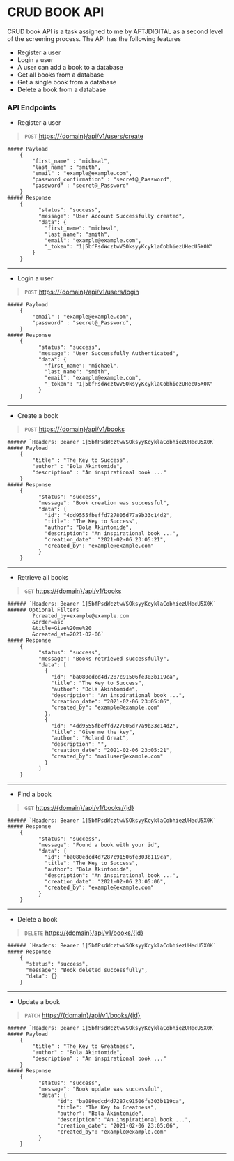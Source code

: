 # CRUD BOOK API

CRUD book API is a task assigned to me by AFTJDIGITAL as a second level of the screening process. The API has the following features

- Register a user
- Login a user
- A user can add a book to a database
- Get all books from a database
- Get a single book from a database
- Delete a book from a database

### API Endpoints

- Register a user
> `POST` <https://{domain}/api/v1/users/create>

	##### Payload
		{
			"first_name" : "micheal",
			"last_name" : "smith",
			"email" : "example@example.com",
			"password_confirmation" : "secret@_Password",
			"password" : "secret@_Password"
		}
	##### Response
		{
			  "status": "success",
			  "message": "User Account Successfully created",
			  "data": {
				"first_name": "micheal",
				"last_name": "smith",
				"email": "example@example.com",
				"_token": "1|5bfPsdWcztwVSOksyyKcyklaCobhiezUHecU5X0K"
		  	}
		}
----
- Login a user
> `POST` <https://{domain}/api/v1/users/login>

	##### Payload
		{
			"email" : "example@example.com",
			"password" : "secret@_Password",
		}
	##### Response
		{
			  "status": "success",
			  "message": "User Successfully Authenticated",
			  "data": {
				"first_name": "michael",
				"last_name": "smith",
				"email": "example@example.com",
				"_token": "1|5bfPsdWcztwVSOksyyKcyklaCobhiezUHecU5X0K"
			  }
		}
----
- Create a book
> `POST` <https://{domain}/api/v1/books>

	###### `Headers: Bearer 1|5bfPsdWcztwVSOksyyKcyklaCobhiezUHecU5X0K`
	##### Payload
		{
			"title" : "The Key to Success",
			"author" : "Bola Akintomide",
			"description" : "An inspirational book ..."
		}
	##### Response
		{
			  "status": "success",
			  "message": "Book creation was successful",
			  "data": {
				"id": "4dd9555fbeffd727805d77a9b33c14d2",
				"title": "The Key to Success",
				"author": "Bola Akintomide",
				"description": "An inspirational book ...",
				"creation_date": "2021-02-06 23:05:21",
				"created_by": "example@example.com"
			  }
		}
----
- Retrieve all books
> `GET` <https://{domain}/api/v1/books>

	###### `Headers: Bearer 1|5bfPsdWcztwVSOksyyKcyklaCobhiezUHecU5X0K`
	###### Optional Filters
			?created_by=example@example.com
			&order=asc
			&title=Give%20me%20
			&created_at=2021-02-06`
	##### Response
		{
			  "status": "success",
			  "message": "Books retrieved successfully",
			  "data": [
				{
				  "id": "ba080edcd4d7287c91506fe303b119ca",
				  "title": "The Key to Success",
				  "author": "Bola Akintomide",
				  "description": "An inspirational book ...",
				  "creation_date": "2021-02-06 23:05:06",
				  "created_by": "example@example.com"
				},
				{
				  "id": "4dd9555fbeffd727805d77a9b33c14d2",
				  "title": "Give me the key",
				  "author": "Roland Great",
                  "description": "",
				  "creation_date": "2021-02-06 23:05:21",
				  "created_by": "mailuser@example.com"
				}
			  ]
		}
----
- Find a book
> `GET` <https://{domain}/api/v1/books/{id}>

	###### `Headers: Bearer 1|5bfPsdWcztwVSOksyyKcyklaCobhiezUHecU5X0K`
	##### Response
		{
			  "status": "success",
			  "message": "Found a book with your id",
			  "data": {
				"id": "ba080edcd4d7287c91506fe303b119ca",
				"title": "The Key to Success",
				"author": "Bola Akintomide",
				"description": "An inspirational book ...",
				"creation_date": "2021-02-06 23:05:06",
				"created_by": "example@example.com"
			  }
		}
----
- Delete a book
> `DELETE` <https://{domain}/api/v1/books/{id}>

	###### `Headers: Bearer 1|5bfPsdWcztwVSOksyyKcyklaCobhiezUHecU5X0K`
	##### Response
		{
		  "status": "success",
		  "message": "Book deleted successfully",
		  "data": {}
		}
----
- Update a book
> `PATCH` <https://{domain}/api/v1/books/{id}>

	###### `Headers: Bearer 1|5bfPsdWcztwVSOksyyKcyklaCobhiezUHecU5X0K`
	##### Payload
		{
			"title" : "The Key to Greatness",
			"author" : "Bola Akintomide",
			"description" : "An inspirational book ..."
		}
	##### Response
		{
			  "status": "success",
			  "message": "Book update was successful",
			  "data": {
					"id": "ba080edcd4d7287c91506fe303b119ca",
					"title": "The Key to Greatness",
					"author": "Bola Akintomide",
					"description": "An inspirational book ...",
					"creation_date": "2021-02-06 23:05:06",
					"created_by": "example@example.com"
			  }
		}
----
